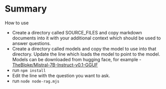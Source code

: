 # Summary

How to use

* Create a directory called SOURCE_FILES and copy markdown documents into it with
  your additional context which should be used to answer questions.
* Create a directory called models and copy the model to use into that directory.
  Update the line which loads the model to point to the model. Models
  can be downloaded from hugging face, for example - 
  [TheBloke/Mistral-7B-Instruct-v0.1-GGUF](https://huggingface.co/TheBloke/Mistral-7B-Instruct-v0.1-GGUF)
* run `npm install`
* Edit the line with the question you want to ask.
* run `node node-rag.mjs`

